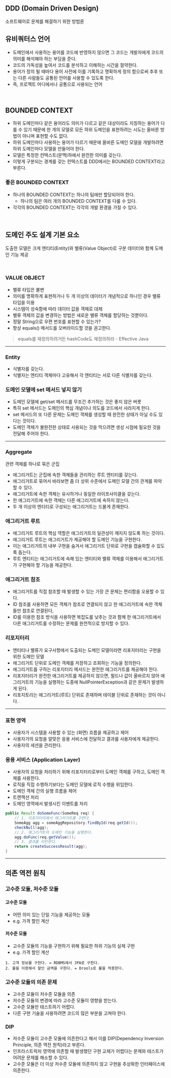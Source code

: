 ## DDD (Domain Driven Design)
소프트웨어로 문제를 해결하기 위한 방법론

## 유비쿼터스 언어
- 도메인에서 사용하는 용어를 코드에 반영하지 않으면 그 코드는 개발자에게 코드의 의미를 해석해야 하는 부담을 준다.
- 코드의 가독성을 높여서 코드를 분석하고 이해하는 시간을 절약한다.
- 용어가 정의 될 때마다 용어 사전에 이를 기록하고 명확하게 정의 함으로써 추후 또는 다른 사람들도 공통된 언어를 사용할 수 있도록 한다.
- 즉, 프로젝트 어디에서나 공통으로 사용되는 언어

<br>

## BOUNDED CONTEXT
- 하위 도메인마다 같은 용어라도 의미가 다르고 같은 대상이라도 지칭하는 용어가 다를 수 있기 때문에 한 개의 모델로 모든 하위 도메인을 표현하려는 시도는 올바른 방법이 아니며 표현할 수도 없다.
- 하위 도메인마다 사용하는 용어가 다르기 때문에 올바른 도메인 모델을 개발하려면 하위 도메인마다 모델을 만들어야 한다.
- 모델은 특정한 컨텍스트(문맥)하에서 완전한 의미를 갖는다.
- 이렇게 구분되는 경계를 갖는 컨텍스트를 DDD에서는 BOUNDED CONTEXT라고 부른다.

### 좋은 BOUNDED CONTEXT
- 하나의 BOUNDED CONTEXT는 하나의 팀에만 할당되어야 한다.
    - 하나의 팀은 여러 개의 BOUNDED CONTEXT를 다룰 수 있다.
- 각각의 BOUNDED CONTEXT는 각각의 개발 환경을 가질 수 있다.


<br>

## 도메인 주도 설계 기본 요소
도출한 모델은 크게 엔티티(Entity)와 밸류(Value Object)로 구분
데이터와 함께 도메인 기능 제공

<br>

### VALUE OBJECT

- 밸류 타입은 불변
- 의미를 명확하게 표현하거나 두 개 이상의 데이터가 개념적으로 하나인 경우 밸류 타입을 이용
- 시스템이 성숙함에 따라 데이터 값을 객체로 대체
- 밸류 객체의 값을 변경하는 방법은 새로운 밸류 객체를 할당하는 것뿐이다.
- 정말 String으로 우편 번호를 표현할 수 있는가?
- 항상 equals() 메서드를 오버라이드할 것을 권고한다.

> equals를 재정의하려거든 hashCode도 재정의하라 - Effective Java

<hr>

### Entity
- 식별자를 갖는다.
- 식별자는 엔티티 객체마다 고유해서 각 엔티티는 서로 다른 식별자를 갖는다.

### 도메인 모델에 set 메서드 넣지 않기
- 도메인 모델에 get/set 메서드를 무조건 추가하는 것은 좋지 않은 버릇
- 특히 set 메서드는 도메인의 핵심 개념이나 의도를 코드에서 사라지게 한다.
- set 메서드의 또 다른 문제는 도메인 객체를 생성할 때 완전한 상태가 아닐 수도 있다는 것이다.
- 도메인 객체가 불완전한 상태로 사용되는 것을 막으려면 생성 시점에 필요한 것을 전달해 주어야 한다.

<hr>

### Aggregate
관련 객체를 하나로 묶은 군집

- 애그리거트는 군집에 속한 객체들을 관리하는 루트 엔티티를 갖는다.
- 애그리거트로 묶어서 바라보면 좀 더 상위 수준에서 도메인 모델 간의 관계를 파악할 수 있다.
- 애그리거트에 속한 객체는 유사하거나 동일한 라이프사이클을 갖는다.
- 한 애그리거트에 속한 객체는 다른 애그리거트에 속하지 않는다.
- 두 개 이상의 엔티티로 구성되는 애그리거트는 드물게 존재한다.


### 애그리거트 루트

- 애그리거트 루트의 핵심 역할은 애그리거트의 일관성이 깨지지 않도록 하는 것이다.
- 애그리거트 루트는 애그리거트가 제공해야 할 도메인 기능을 구현한다.
- 이는 애그리거트의 내부 구현을 숨겨서 애그리거트 단위로 구현을 캡슐화할 수 있도록 돕는다.
- 루트 엔티티는 애그리거트에 속해 있는 엔티티와 밸류 객체를 이용해서 애그리거트가 구현해야 할 기능을 제공한다.

### 애그리거트 참조

- 애그리거트를 직접 참조할 때 발생할 수 있는 가장 큰 문제는 편리함을 오용할 수 있다.
- ID 참조를 사용하면 모든 객체가 참조로 연결되지 않고 한 애그리거트에 속한 객체들만 참조로 연결된다,
- ID를 이용한 참조 방식을 사용하면 복잡도를 낮추는 것과 함께 한 애그리거트에서 다른 애그리거트를 수정하는 문제를 원천적으로 방지할 수 있다.


### 리포지터리
- 엔티티나 밸류가 요구사항에서 도출되는 도메인 모델이라면 리포지터리는 구현을 위한 도메인 모델
- 애그리거트 단위로 도메인 객체를 저장하고 조회하는 기능을 정의한다.
- 애그리거트를 구하는 리포지터리 메서드는 완전한 애그리거트를 제공해야 한다.
- 리포지터리가 완전한 애그리거트를 제공하지 않으면, 필드나 값이 올바르지 않아 애그리거트의 기능을 실행하는 도중에 NullPointerException과 같은 문제가 발생하게 된다.
- 리포지토리는 애그리거트(루트) 단위로 존재하며 테이블 단위로 존재하는 것이 아니다.


<hr>

### 표현 영역
- 사용자가 시스템을 사용할 수 있는 (화면) 흐름을 제공하고 제어
- 사용자가의 요청을 알맞은 응용 서비스에 전달하고 결과를 사용자에게 제공한다.
- 사용자의 세션을 관리한다.

### 응용 서비스 (Application Layer)
- 사용자의 요청을 처리하기 위해 리포지터리로부터 도메인 객체를 구하고, 도메인 객체를 사용한다.
- 로직을 직접 수행하기보다는 도메인 모델에 로직 수행을 위임한다.
- 도메인 객체 간의 실행 흐름을 제어
- 트랜잭션 처리
- 도메인 영역에서 발생시킨 이벤트를 처리

```java
public Result doSomeFunc(SomeReq req) {
    // 1. 리포지터리에서 애그리거트를 구한다.
    SomeAgg agg = someAggRepository.findById(req.getId());
    checkNull(agg);
    // 2. 애그리거트의 도메인 기능을 실행한다.
    agg.doFunc(req.getValue());
    // 3. 결과를 리턴한다.
    return createSuccessResult(agg);
}
```

<hr>

## 의존 역전 원칙

### 고수준 모듈, 저수준 모듈

#### 고수준 모듈
- 어떤 의미 있는 단일 기능을 제공하는 모듈
- e.g. 가격 할인 계산

#### 저수준 모듈
- 고수준 모듈의 기능을 구현하기 위해 필요한 하위 기능의 실제 구현
- e.g. 가격 할인 계산

```
1. 고객 정보를 구한다. = RDBMS에서 JPA로 구한다.
2. 룰을 이용해서 할인 금액을 구한다. = Drools로 룰을 적용한다.
```

### 고수준 모듈의 의존 문제
- 고수준 모듈이 저수준 모듈을 의존
- 저수준 모듈의 변경에 따라 고수준 모듈이 영향을 받는다.
- 고수준 모듈만 테스트하기 어렵다.
- 다른 구현 기술을 사용하려면 코드의 많은 부분을 고쳐야 한다.

### DIP
- 저수준 모듈이 고수준 모듈에 의존한다고 해서 이를 DIP(Dependency Inversion Principle, 의존 역전 원칙)라고 부른다.
- 인프라스트럭처 영역에 의존할 때 발생했던 구현 교체가 어렵다는 문제와 테스트가 어려운 문제를 해소할 수 있다.
- 고수준 모듈은 더 이상 저수준 모듈에 의존하지 않고 구현을 추상화한 인터페이스에 의존한다.